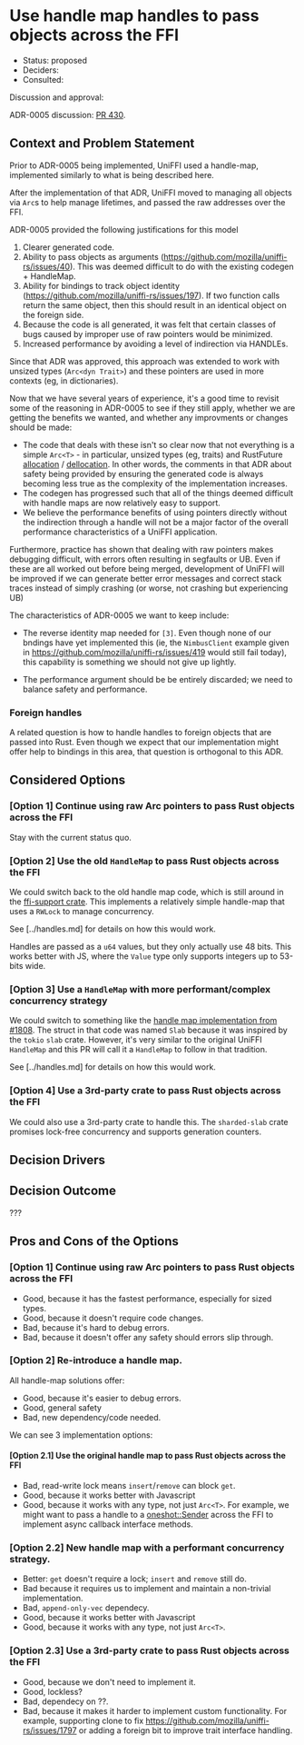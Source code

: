 # Use handle map handles to pass objects across the FFI

* Status: proposed
* Deciders:
* Consulted:

Discussion and approval: 

ADR-0005 discussion: [PR 430](https://github.com/mozilla/uniffi-rs/pull/430).

## Context and Problem Statement

Prior to ADR-0005 being implemented, UniFFI used a handle-map, implemented similarly to what is being described here.

After the implementation of that ADR, UniFFI moved to managing all objects via `Arc`s to help manage lifetimes, and passed the raw addresses over the FFI.

ADR-0005 provided the following justifications for this model
  1. Clearer generated code.
  2. Ability to pass objects as arguments (https://github.com/mozilla/uniffi-rs/issues/40).
     This was deemed difficult to do with the existing codegen + HandleMap.
  3. Ability for bindings to track object identity (https://github.com/mozilla/uniffi-rs/issues/197).  If two function calls return the same object, then this should result in an identical object on the foreign side.
  4. Because the code is all generated, it was felt that certain classes of bugs caused by improper use of raw pointers would be minimized.
  5. Increased performance by avoiding a level of indirection via HANDLEs.

Since that ADR was approved, this approach was extended to work with unsized types (`Arc<dyn Trait>`) and these pointers are used in more contexts (eg, in dictionaries).

Now that we have several years of experience, it's a good time to revisit some of the reasoning in ADR-0005 to see if they still apply, whether we are getting the benefits we wanted, and whether any improvments or changes should be made:

* The code that deals with these isn't so clear now that not everything is a simple `Arc<T>` - in particular, unsized types (eg, traits) and RustFuture
  [allocation](https://github.com/mozilla/uniffi-rs/blob/fbc6631953a889c7af6e5f1af94de9242589b75b/uniffi_core/src/ffi/rustfuture/mod.rs#L56-L63) / [dellocation](https://github.com/mozilla/uniffi-rs/blob/fbc6631953a889c7af6e5f1af94de9242589b75b/uniffi_core/src/ffi/rustfuture/mod.rs#L124-L125).
  In other words, the comments in that ADR about safety being provided by ensuring the generated code is always becoming less
  true as the complexity of the implementation increases.
* The codegen has progressed such that all of the things deemed difficult with handle maps are now relatively easy to support.
* We believe the performance benefits of using pointers directly without the indirection through a handle will not be
  a major factor of the overall performance characteristics of a UniFFI application.

Furthermore, practice has shown that dealing with raw pointers makes debugging difficult, with errors often resulting in segfaults or UB.
Even if these are all worked out before being merged, development of UniFFI will be improved if we can generate better error messages and
correct stack traces instead of simply crashing (or worse, not crashing but experiencing UB)

The characteristics of ADR-0005 we want to keep include:

* The reverse identity map needed for `[3]`. Even though none of our bndings have yet implemented this (ie,
  the `NimbusClient` example given in https://github.com/mozilla/uniffi-rs/issues/419 would still fail today),
  this capability is something we should not give up lightly.

* The performance argument should be be entirely discarded; we need to balance safety and performance.

### Foreign handles

A related question is how to handle handles to foreign objects that are passed into Rust.
Even though we expect that our implementation might offer help to bindings in this area,
that question is orthogonal to this ADR.

## Considered Options

### [Option 1] Continue using raw Arc pointers to pass Rust objects across the FFI

Stay with the current status quo.

### [Option 2] Use the old `HandleMap` to pass Rust objects across the FFI

We could switch back to the old handle map code, which is still around in the [ffi-support crate](https://github.com/mozilla/ffi-support/blob/main/src/handle_map.rs).
This implements a relatively simple handle-map that uses a `RWLock` to manage concurrency.

See [../handles.md] for details on how this would work.

Handles are passed as a `u64` values, but they only actually use 48 bits.
This works better with JS, where the `Value` type only supports integers up to 53-bits wide.

### [Option 3] Use a `HandleMap` with more performant/complex concurrency strategy

We could switch to something like the [handle map implementation from #1808](https://github.com/bendk/uniffi-rs/blob/d305f7e47203b260e2e44009e37e7435fd554eaa/uniffi_core/src/ffi/slab.rs).
The struct in that code was named `Slab` because it was inspired by the `tokio` `slab` crate.
However, it's very similar to the original UniFFI `HandleMap` and this PR will call it a `HandleMap` to follow in that tradition.

See [../handles.md] for details on how this would work.

### [Option 4] Use a 3rd-party crate to pass Rust objects across the FFI

We could also use a 3rd-party crate to handle this.
The `sharded-slab` crate promises lock-free concurrency and supports generation counters.

## Decision Drivers

## Decision Outcome

???

## Pros and Cons of the Options

### [Option 1] Continue using raw Arc pointers to pass Rust objects across the FFI

* Good, because it has the fastest performance, especially for sized types.
* Good, because it doesn't require code changes.
* Bad, because it's hard to debug errors.
* Bad, because it doesn't offer any safety should errors slip through.

### [Option 2] Re-introduce a handle map.

All handle-map solutions offer:
* Good, because it's easier to debug errors.
* Good, general safety
* Bad, new dependency/code needed.

We can see 3 implementation options:

#### [Option 2.1] Use the original handle map to pass Rust objects across the FFI

* Bad, read-write lock means `insert`/`remove` can block `get`.
* Good, because it works better with Javascript
* Good, because it works with any type, not just `Arc<T>`.
  For example, we might want to pass a handle to a [oneshot::Sender](https://docs.rs/oneshot/latest/oneshot/) across the FFI to implement async callback interface methods.

### [Option 2.2] New handle map with a performant concurrency strategy.
* Better: `get` doesn't require a lock; `insert` and `remove` still do.
* Bad because it requires us to implement and maintain a non-trivial implementation.
* Bad, `append-only-vec` dependecy.
* Good, because it works better with Javascript
* Good, because it works with any type, not just `Arc<T>`.

### [Option 2.3] Use a 3rd-party crate to pass Rust objects across the FFI
* Good, because we don't need to implement it.
* Good, lockless?
* Bad, dependecy on ??.
* Bad, because it makes it harder to implement custom functionality.
  For example, supporting clone to fix https://github.com/mozilla/uniffi-rs/issues/1797 or adding a foreign bit to improve trait interface handling.
